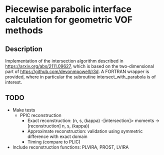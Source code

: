 # Piecewise parabolic interface calculation for geometric VOF methods

## Description
Implementation of the intersection algorithm described in https://arxiv.org/abs/2111.09627, which is based on the two-dimensional part of https://github.com/devonmpowell/r3d.
A FORTRAN wrapper is provided, where in particular the subroutine intersect_with_parabola is of interest.

## TODO
- Make tests
  - PPIC reconstruction
    - Exact reconstruction: (n, s, (kappa) -[intersection]> moments -> [reconstruction] n, s, (kappa))
    - Approximate reconstruction: validation using symmetric difference with exact domain
    - Timing (compare to PLIC)
- Include reconstruction functions: PLVIRA, PROST, LVIRA